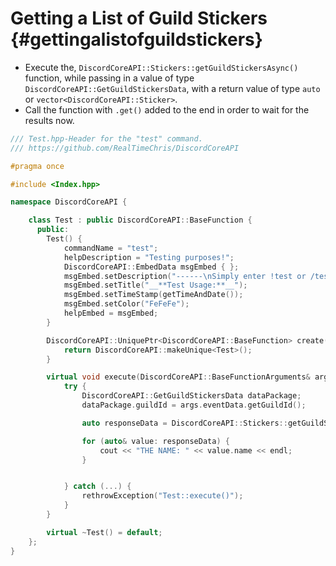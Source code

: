 Getting a List of Guild Stickers {#gettingalistofguildstickers}
============
- Execute the, `DiscordCoreAPI::Stickers::getGuildStickersAsync()` function, while passing in a value of type `DiscordCoreAPI::GetGuildStickersData`, with a return value of type `auto` or `vector<DiscordCoreAPI::Sticker>`.
- Call the function with `.get()` added to the end in order to wait for the results now.

```cpp
/// Test.hpp-Header for the "test" command.
/// https://github.com/RealTimeChris/DiscordCoreAPI

#pragma once

#include <Index.hpp>

namespace DiscordCoreAPI {

	class Test : public DiscordCoreAPI::BaseFunction {
	  public:
		Test() {
			commandName = "test";
			helpDescription = "Testing purposes!";
			DiscordCoreAPI::EmbedData msgEmbed { };
			msgEmbed.setDescription("------\nSimply enter !test or /test!\n------");
			msgEmbed.setTitle("__**Test Usage:**__");
			msgEmbed.setTimeStamp(getTimeAndDate());
			msgEmbed.setColor("FeFeFe");
			helpEmbed = msgEmbed;
		}

		DiscordCoreAPI::UniquePtr<DiscordCoreAPI::BaseFunction> create() {
			return DiscordCoreAPI::makeUnique<Test>();
		}

		virtual void execute(DiscordCoreAPI::BaseFunctionArguments& args) {
			try {
				DiscordCoreAPI::GetGuildStickersData dataPackage;
				dataPackage.guildId = args.eventData.getGuildId();

				auto responseData = DiscordCoreAPI::Stickers::getGuildStickersAsync(dataPackage).get();

				for (auto& value: responseData) {
					cout << "THE NAME: " << value.name << endl;
				}


			} catch (...) {
				rethrowException("Test::execute()");
			}
		}

		virtual ~Test() = default;
	};
}
```
